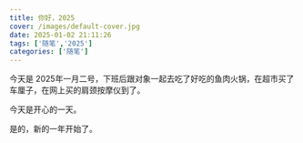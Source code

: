 ```yaml
---
title: 你好，2025
cover: /images/default-cover.jpg
date: 2025-01-02 21:11:26
tags: ['随笔','2025']
categories: ['随笔']
---
```


今天是 2025年一月二号，下班后跟对象一起去吃了好吃的鱼肉火锅，在超市买了车厘子，在网上买的肩颈按摩仪到了。

今天是开心的一天。

是的，新的一年开始了。


